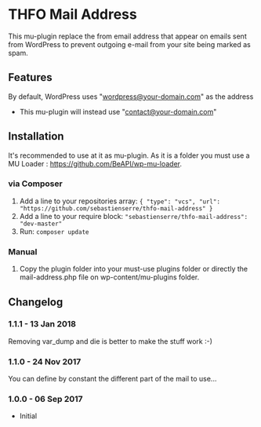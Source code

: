 # THFO Mail Address

This mu-plugin replace the from email address that appear on emails sent from WordPress to prevent outgoing e-mail from your site being marked as spam.

## Features

By default, WordPress uses "wordpress@your-domain.com" as the address
* This mu-plugin will instead use "contact@your-domain.com"


## Installation

It's recommended to use at it as mu-plugin. As it is a folder you must use a MU Loader : https://github.com/BeAPI/wp-mu-loader.


### via Composer

1. Add a line to your repositories array: `{ "type": "vcs", "url": "https://github.com/sebastienserre/thfo-mail-address" }`
2. Add a line to your require block: `"sebastienserre/thfo-mail-address": "dev-master"`
3. Run: `composer update`

### Manual

1. Copy the plugin folder into your must-use plugins folder or directly the mail-address.php file on wp-content/mu-plugins folder.


## Changelog

### 1.1.1 - 13 Jan 2018
Removing var_dump and die is better to make the stuff work :-)

### 1.1.0 - 24 Nov 2017
You can define by constant the different part of the mail to use...

### 1.0.0 - 06 Sep 2017
* Initial